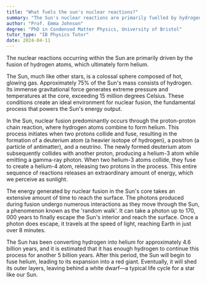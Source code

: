 ```yaml
---
title: "What fuels the sun's nuclear reactions?"
summary: "The Sun's nuclear reactions are primarily fuelled by hydrogen atoms undergoing fusion to form helium."
author: "Prof. Emma Johnson"
degree: "PhD in Condensed Matter Physics, University of Bristol"
tutor_type: "IB Physics Tutor"
date: 2024-04-11
---
```


The nuclear reactions occurring within the Sun are primarily driven by the fusion of hydrogen atoms, which ultimately form helium.

The Sun, much like other stars, is a colossal sphere composed of hot, glowing gas. Approximately 75% of the Sun's mass consists of hydrogen. Its immense gravitational force generates extreme pressure and temperatures at the core, exceeding $15$ million degrees Celsius. These conditions create an ideal environment for nuclear fusion, the fundamental process that powers the Sun's energy output.

In the Sun, nuclear fusion predominantly occurs through the proton-proton chain reaction, where hydrogen atoms combine to form helium. This process initiates when two protons collide and fuse, resulting in the formation of a deuterium atom (a heavier isotope of hydrogen), a positron (a particle of antimatter), and a neutrino. The newly formed deuterium atom subsequently collides with another proton, producing a helium-3 atom while emitting a gamma-ray photon. When two helium-3 atoms collide, they fuse to create a helium-4 atom, releasing two protons in the process. This entire sequence of reactions releases an extraordinary amount of energy, which we perceive as sunlight.

The energy generated by nuclear fusion in the Sun's core takes an extensive amount of time to reach the surface. The photons produced during fusion undergo numerous interactions as they move through the Sun, a phenomenon known as the 'random walk'. It can take a photon up to $170,000$ years to finally escape the Sun's interior and reach the surface. Once a photon does escape, it travels at the speed of light, reaching Earth in just over $8$ minutes.

The Sun has been converting hydrogen into helium for approximately $4.6$ billion years, and it is estimated that it has enough hydrogen to continue this process for another $5$ billion years. After this period, the Sun will begin to fuse helium, leading to its expansion into a red giant. Eventually, it will shed its outer layers, leaving behind a white dwarf—a typical life cycle for a star like our Sun.
    
